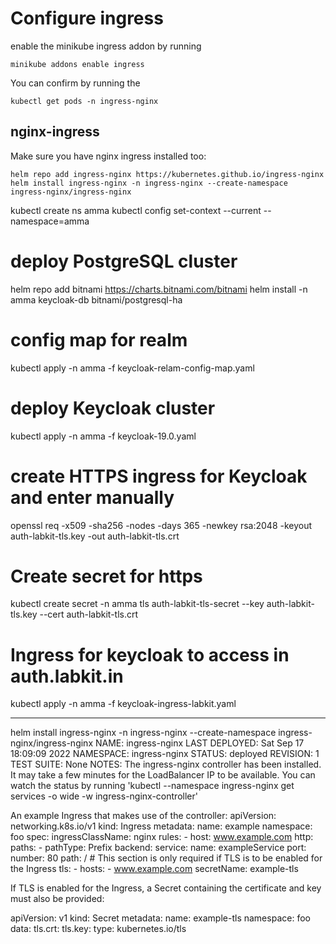 # Configure ingress
enable the minikube ingress addon by running

```
minikube addons enable ingress

```
You can confirm by running the 

```
kubectl get pods -n ingress-nginx
```


## nginx-ingress

Make sure you have nginx ingress installed too:

```
helm repo add ingress-nginx https://kubernetes.github.io/ingress-nginx
helm install ingress-nginx -n ingress-nginx --create-namespace ingress-nginx/ingress-nginx
```


kubectl create ns amma
kubectl config set-context --current --namespace=amma
# deploy PostgreSQL cluster
helm repo add bitnami https://charts.bitnami.com/bitnami
helm install -n amma keycloak-db bitnami/postgresql-ha

# config map for realm
kubectl apply -n amma -f keycloak-relam-config-map.yaml
# deploy Keycloak cluster
kubectl apply -n amma -f keycloak-19.0.yaml


# create HTTPS ingress for Keycloak  and enter manually 
<!-- Country Name (2 letter code) [AU]:.
State or Province Name (full name) [Some-State]:.
Locality Name (eg, city) []:.
Organization Name (eg, company) [Internet Widgits Pty Ltd]:Labkit
Organizational Unit Name (eg, section) []:.
Common Name (e.g. server FQDN or YOUR name) []:auth.labkit.in
Email Address []:vidhya@labkit.in -->

 openssl req -x509 -sha256 -nodes -days 365 -newkey rsa:2048 -keyout auth-labkit-tls.key -out auth-labkit-tls.crt

# Create secret for https
 kubectl create secret -n amma tls auth-labkit-tls-secret --key auth-labkit-tls.key --cert auth-labkit-tls.crt

# Ingress for keycloak to access in auth.labkit.in
  kubectl apply -n amma -f keycloak-ingress-labkit.yaml

















--------------------------

helm install ingress-nginx -n ingress-nginx --create-namespace ingress-nginx/ingress-nginx
NAME: ingress-nginx
LAST DEPLOYED: Sat Sep 17 18:09:09 2022
NAMESPACE: ingress-nginx
STATUS: deployed
REVISION: 1
TEST SUITE: None
NOTES:
The ingress-nginx controller has been installed.
It may take a few minutes for the LoadBalancer IP to be available.
You can watch the status by running 'kubectl --namespace ingress-nginx get services -o wide -w ingress-nginx-controller'

An example Ingress that makes use of the controller:
  apiVersion: networking.k8s.io/v1
  kind: Ingress
  metadata:
    name: example
    namespace: foo
  spec:
    ingressClassName: nginx
    rules:
      - host: www.example.com
        http:
          paths:
            - pathType: Prefix
              backend:
                service:
                  name: exampleService
                  port:
                    number: 80
              path: /
    # This section is only required if TLS is to be enabled for the Ingress
    tls:
      - hosts:
        - www.example.com
        secretName: example-tls

If TLS is enabled for the Ingress, a Secret containing the certificate and key must also be provided:

  apiVersion: v1
  kind: Secret
  metadata:
    name: example-tls
    namespace: foo
  data:
    tls.crt: <base64 encoded cert>
    tls.key: <base64 encoded key>
  type: kubernetes.io/tls
